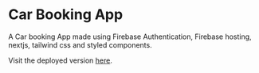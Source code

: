 # Car Booking App

A Car booking App made using Firebase Authentication, Firebase hosting, nextjs, tailwind css and styled components.

Visit the deployed version [here](https://car-booking-app-80151.web.app/login).